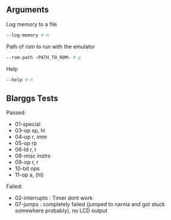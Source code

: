 ## Arguments

Log memory to a file 
```sh
--log-memory #-m
```

Path of rom to run with the emulator
```sh
--rom-path <PATH_TO_ROM> #-p
```

Help
```sh
--help #-h
```

## Blarggs Tests
Passed:
- 01-special
- 03-op sp, hl
- 04-op r, imm
- 05-op rp
- 06-ld r, r
- 08-misc instrs 
- 09-op r, r
- 10-bit ops
- 11-op a, (hl)


Failed:
- 02-interrupts : Timer dont work
- 07-jumps : completely failed (jumped to narnia and got stuck somewhere probably), no LCD output
